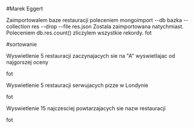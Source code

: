 #Marek Eggert

Zaimportowalem baze restauracji poleceniem 
mongoimport --db bazka --collection res --drop --file res.json
Zostala zaimportowana natychmiast. Poleceniem
db.res.count()
zliczylem wszystkie rekordy.
fot

#sortowanie

Wyswietlenie 5 restauracji zaczynajacych sie na "A" wyswietlajac od najgorszej oceny

fot

Wyswietlenie 5 restauracji serwujacych pizze w Londynie

fot

Wyswietlenie 15 najczesciej powtarzajacych sie nazw restauracji

fot

